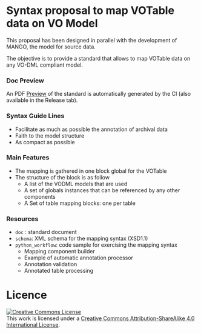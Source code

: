 # Syntax proposal to map VOTable data on VO Model

This proposal has been designed in parallel with the development of MANGO, the model for source data.  
 
The objective is to provide a standard that allows to map VOTable data on any VO-DML compliant model. 

### Doc Preview

An PDF [Preview](https://github.com/ivoa-std/vodml-mapping/releases/download/auto-pdf-preview/vodml-instance-vot-draft.pdf "preview")
 of the standard is automatically generated by the CI (also available in the Release tab).

### Syntax Guide Lines

- Facilitate as much as possible the annotation of archival data
- Faith to the model structure
- As compact as possible

### Main Features

- The mapping is gathered in one block global for the VOTable
- The structure of the block is as follow
    - A list of the VODML models that are used
    - A set of globals instances that can be referenced by any other components
    - A Set of table mapping blocks: one per table 

### Resources

- `doc` : standard document
- `schema`: XML schema for the mapping syntax (XSD1.1)
- `python_workflow`: code sample for exercising the mapping syntax
    - Mapping component builder 
    - Example of automatic annotation processor
    - Annotation validation
    - Annotated table processing

# Licence

<a rel="license" href="http://creativecommons.org/licenses/by-sa/4.0/">
  <img alt="Creative Commons License" style="border-width:0" src="https://i.creativecommons.org/l/by-sa/4.0/88x31.png" /></a>
  <br />
  This work is licensed under a <a rel="license" href="http://creativecommons.org/licenses/by-sa/4.0/">
  Creative Commons Attribution-ShareAlike 4.0 International License</a>.
  
